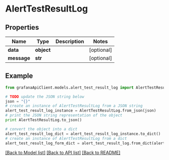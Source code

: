 # AlertTestResultLog


## Properties
Name | Type | Description | Notes
------------ | ------------- | ------------- | -------------
**data** | **object** |  | [optional] 
**message** | **str** |  | [optional] 

## Example

```python
from grafanaApiClient.models.alert_test_result_log import AlertTestResultLog

# TODO update the JSON string below
json = "{}"
# create an instance of AlertTestResultLog from a JSON string
alert_test_result_log_instance = AlertTestResultLog.from_json(json)
# print the JSON string representation of the object
print AlertTestResultLog.to_json()

# convert the object into a dict
alert_test_result_log_dict = alert_test_result_log_instance.to_dict()
# create an instance of AlertTestResultLog from a dict
alert_test_result_log_form_dict = alert_test_result_log.from_dict(alert_test_result_log_dict)
```
[[Back to Model list]](../README.md#documentation-for-models) [[Back to API list]](../README.md#documentation-for-api-endpoints) [[Back to README]](../README.md)


